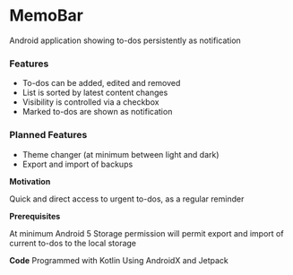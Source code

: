 # MemoBar

Android application showing to-dos persistently as notification

### Features
* To-dos can be added, edited and removed
* List is sorted by latest content changes
* Visibility is controlled via a checkbox
* Marked to-dos are shown as notification

### Planned Features
* Theme changer (at minimum between light and dark)
* Export and import of backups

**Motivation** 

Quick and direct access to urgent to-dos, as a regular reminder

**Prerequisites**

At minimum Android 5
Storage permission will permit export and import of current to-dos to the local storage

**Code**
Programmed with Kotlin
Using AndroidX and Jetpack